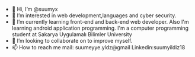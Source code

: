 - 👋 Hi, I’m @suumyx
- 👀 I’m interested in web development,languages and cyber security.
- 🌱 I’m currently learning front-end and back-end web developer. Also I'm learning android application programming. I'm a computer programming student at Sakarya Uygulamalı Bilimler University
- 💞️ I’m looking to collaborate on to improve myself.
- 📫 How to reach me mail: suumeyye.yldz@gmail Linkedin:suumyildiz18


